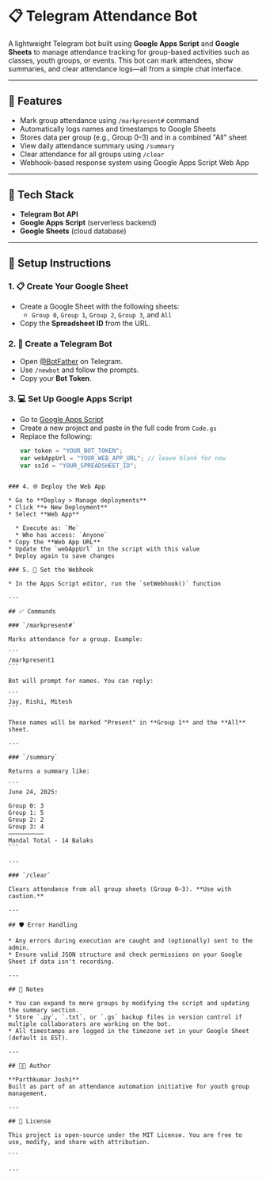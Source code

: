 # 📋 Telegram Attendance Bot

A lightweight Telegram bot built using **Google Apps Script** and **Google Sheets** to manage attendance tracking for group-based activities such as classes, youth groups, or events. This bot can mark attendees, show summaries, and clear attendance logs—all from a simple chat interface.

---

## 🚀 Features

- Mark group attendance using `/markpresent#` command  
- Automatically logs names and timestamps to Google Sheets  
- Stores data per group (e.g., Group 0–3) and in a combined "All" sheet  
- View daily attendance summary using `/summary`  
- Clear attendance for all groups using `/clear`  
- Webhook-based response system using Google Apps Script Web App

---

## 🧰 Tech Stack

- **Telegram Bot API**  
- **Google Apps Script** (serverless backend)  
- **Google Sheets** (cloud database)  

---

## 📁 Setup Instructions

### 1. 📋 Create Your Google Sheet
- Create a Google Sheet with the following sheets:
  - `Group 0`, `Group 1`, `Group 2`, `Group 3`, and `All`
- Copy the **Spreadsheet ID** from the URL.

### 2. 🤖 Create a Telegram Bot
- Open [@BotFather](https://t.me/BotFather) on Telegram.
- Use `/newbot` and follow the prompts.
- Copy your **Bot Token**.

### 3. 💻 Set Up Google Apps Script
- Go to [Google Apps Script](https://script.google.com)
- Create a new project and paste in the full code from `Code.gs`
- Replace the following:
  ```javascript
  var token = "YOUR_BOT_TOKEN";
  var webAppUrl = "YOUR_WEB_APP_URL"; // leave blank for now
  var ssId = "YOUR_SPREADSHEET_ID";
````

### 4. 🌐 Deploy the Web App

* Go to **Deploy > Manage deployments**
* Click **+ New Deployment**
* Select **Web App**

  * Execute as: `Me`
  * Who has access: `Anyone`
* Copy the **Web App URL**
* Update the `webAppUrl` in the script with this value
* Deploy again to save changes

### 5. 🔗 Set the Webhook

* In the Apps Script editor, run the `setWebhook()` function

---

## ✅ Commands

### `/markpresent#`

Marks attendance for a group. Example:

```
/markpresent1
```

Bot will prompt for names. You can reply:

```
Jay, Rishi, Mitesh
```

These names will be marked "Present" in **Group 1** and the **All** sheet.

---

### `/summary`

Returns a summary like:

```
June 24, 2025:

Group 0: 3  
Group 1: 5  
Group 2: 2  
Group 3: 4  
——————————  
Mandal Total - 14 Balaks
```

---

### `/clear`

Clears attendance from all group sheets (Group 0–3). **Use with caution.**

---

## 🛡 Error Handling

* Any errors during execution are caught and (optionally) sent to the admin.
* Ensure valid JSON structure and check permissions on your Google Sheet if data isn't recording.

---

## 📌 Notes

* You can expand to more groups by modifying the script and updating the summary section.
* Store `.py`, `.txt`, or `.gs` backup files in version control if multiple collaborators are working on the bot.
* All timestamps are logged in the timezone set in your Google Sheet (default is EST).

---

## 🧑‍💻 Author

**Parthkumar Joshi**
Built as part of an attendance automation initiative for youth group management.

---

## 📄 License

This project is open-source under the MIT License. You are free to use, modify, and share with attribution.

```

---
